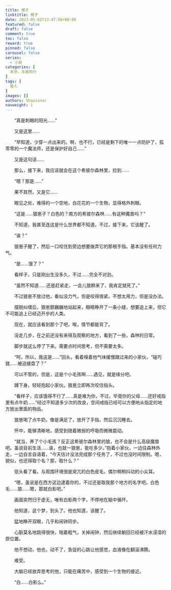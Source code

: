 ```yaml
---
title: 楔子
linktitle: 楔子
date: 2023-05-01T13:47:58+08:00
featured: false
draft: false
comment: true
toc: false
reward: true
pinned: false
carousel: false
series:
  - 小说
categories: [
  末世，与兽同行
]
tags: [
  兽人
]
images: []
authors: Shazixnar
navweight: 1
---
```


&emsp;&emsp;“真是刺眼的阳光……”

&emsp;&emsp;又是这里……

&emsp;&emsp;“早知道，少穿一点出来的。啊，也不行，已经是剩下的唯一一点防护了，孤零零的一个魔法师，还是保护好自己……”

&emsp;&emsp;又是这句话……

<!--more-->

&emsp;&emsp;那么，接下来，我应该就会在这个希彼尔森林里，捡到……

&emsp;&emsp;“嗯？那是……”

&emsp;&emsp;果不其然，又是它……

&emsp;&emsp;眼见之处，难得的一个空地，白花花的一个生物，显得格外刺眼。

&emsp;&emsp;“这是……狼崽子？白色的？南方的希彼尔森林……有这种魔兽吗？”

&emsp;&emsp;不知道，我甚至连这是什么世界都不知道。不过，接下来，它该醒了。

&emsp;&emsp;“诶？”

&emsp;&emsp;狼崽子醒了，然后一口咬住到旁边想要拨弄它的那根手指。基本没有任何力气。

&emsp;&emsp;“是……饿了？”

&emsp;&emsp;看样子，只是刚出生没多久，不过……完全不对劲。

&emsp;&emsp;“虽然不知道……还是赶紧走，一会儿狼群来了，我肯定就死了。”

&emsp;&emsp;不过狼崽不放过他，看似没力气，但是咬得很紧。不想太用力，但是没办法。

&emsp;&emsp;摆脱纠缠后，狼崽颤巍巍地站起来，眼睛睁开了一条小缝，想要追上来，但它不可能追上已经迈开步的人类。

&emsp;&emsp;现在，就应该看到那个了吧，唉，情节都能背了。

&emsp;&emsp;没走几步，在之前还没有来得及观察的地方，看到了一些，森林的日常。

&emsp;&emsp;脚步就这么停了下来。需要点时间思考，但不需要太多。

&emsp;&emsp;“呵，所以，我这是……”回头，看着嗅着他气味缓慢跟过来的小家伙，“碰巧就……被迫接盘了？”

&emsp;&emsp;可以不管的，但是，这是个小毛孩啊……遇见，就是缘分吧。

&emsp;&emsp;蹲下身，轻轻抱起小家伙。狼崽立即再次咬住指头。

&emsp;&emsp;“看样子，应该饿得不行了……真是难为你，不过，毕竟你的父母……还好戒指里有点牛奶……”经过不知道多少次的改良，空间戒指已经可以方便地从指定的地方放出里面的物品。

&emsp;&emsp;狼崽喝了点牛奶，像是满足了，放开了手指，然后沉沉睡去。

&emsp;&emsp;怀中，能够清晰地，感受到随着微弱的呼吸而微微震动。

&emsp;&emsp;“就当，养了个小毛孩？反正这希彼尔森林里的狼，也不会是什么高级魔兽吧。虽说目前生活……诶，也就一狼崽，能吃多少。”抱着小家伙，一边往森林外走，一边自言自语着，“今天估计没法完成那个任务了，不过也没时间限制。嗯，貌似，也还得取个名？那，取什么？”

&emsp;&emsp;低头看了看。与周围环境很是突兀的白色皮毛，偶尔稍稍抖动的小尖耳。

&emsp;&emsp;“嗯，虽说是在西方这边逮着你的，不过还是取我那个地方的名字吧。白色毛……狼……嗯，那就白影吧。”

&emsp;&emsp;画面突然归于虚无，唯有白影两个字，不停地在脑中循环。

&emsp;&emsp;他知道，这个梦，到头了。他也知道，该醒了。

&emsp;&emsp;猛地睁开双眼，几乎和闹钟同步。

&emsp;&emsp;心脏莫名地跳得很快，喘着粗气，关掉闹钟，然后继续躺回已经被汗水浸湿的原位置。

&emsp;&emsp;他不想动，他也，动不了，急促的心跳让他感觉，血液像在翻滚沸腾。

&emsp;&emsp;难受。

&emsp;&emsp;大脑已经放弃思考的他，只能在痛苦中，感受到一个生物的接近。

&emsp;&emsp;“白……白影么。”
